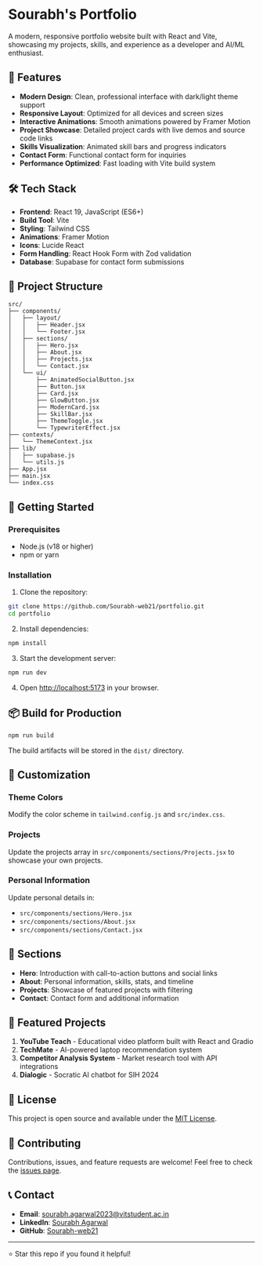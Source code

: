 # Sourabh's Portfolio

A modern, responsive portfolio website built with React and Vite, showcasing my projects, skills, and experience as a developer and AI/ML enthusiast.

## 🚀 Features

- **Modern Design**: Clean, professional interface with dark/light theme support
- **Responsive Layout**: Optimized for all devices and screen sizes
- **Interactive Animations**: Smooth animations powered by Framer Motion
- **Project Showcase**: Detailed project cards with live demos and source code links
- **Skills Visualization**: Animated skill bars and progress indicators
- **Contact Form**: Functional contact form for inquiries
- **Performance Optimized**: Fast loading with Vite build system

## 🛠️ Tech Stack

- **Frontend**: React 19, JavaScript (ES6+)
- **Build Tool**: Vite
- **Styling**: Tailwind CSS
- **Animations**: Framer Motion
- **Icons**: Lucide React
- **Form Handling**: React Hook Form with Zod validation
- **Database**: Supabase for contact form submissions

## 📁 Project Structure

```
src/
├── components/
│   ├── layout/
│   │   ├── Header.jsx
│   │   └── Footer.jsx
│   ├── sections/
│   │   ├── Hero.jsx
│   │   ├── About.jsx
│   │   ├── Projects.jsx
│   │   └── Contact.jsx
│   └── ui/
│       ├── AnimatedSocialButton.jsx
│       ├── Button.jsx
│       ├── Card.jsx
│       ├── GlowButton.jsx
│       ├── ModernCard.jsx
│       ├── SkillBar.jsx
│       ├── ThemeToggle.jsx
│       └── TypewriterEffect.jsx
├── contexts/
│   └── ThemeContext.jsx
├── lib/
│   ├── supabase.js
│   └── utils.js
├── App.jsx
├── main.jsx
└── index.css
```

## 🚀 Getting Started

### Prerequisites

- Node.js (v18 or higher)
- npm or yarn

### Installation

1. Clone the repository:
```bash
git clone https://github.com/Sourabh-web21/portfolio.git
cd portfolio
```

2. Install dependencies:
```bash
npm install
```

3. Start the development server:
```bash
npm run dev
```

4. Open [http://localhost:5173](http://localhost:5173) in your browser.

## 📦 Build for Production

```bash
npm run build
```

The build artifacts will be stored in the `dist/` directory.

## 🎨 Customization

### Theme Colors
Modify the color scheme in `tailwind.config.js` and `src/index.css`.

### Projects
Update the projects array in `src/components/sections/Projects.jsx` to showcase your own projects.

### Personal Information
Update personal details in:
- `src/components/sections/Hero.jsx`
- `src/components/sections/About.jsx`
- `src/components/sections/Contact.jsx`

## 📱 Sections

- **Hero**: Introduction with call-to-action buttons and social links
- **About**: Personal information, skills, stats, and timeline
- **Projects**: Showcase of featured projects with filtering
- **Contact**: Contact form and additional information

## 🌟 Featured Projects

1. **YouTube Teach** - Educational video platform built with React and Gradio
2. **TechMate** - AI-powered laptop recommendation system
3. **Competitor Analysis System** - Market research tool with API integrations
4. **Dialogic** - Socratic AI chatbot for SIH 2024

## 📄 License

This project is open source and available under the [MIT License](LICENSE).

## 🤝 Contributing

Contributions, issues, and feature requests are welcome! Feel free to check the [issues page](https://github.com/Sourabh-web21/portfolio/issues).

## 📞 Contact

- **Email**: sourabh.agarwal2023@vitstudent.ac.in
- **LinkedIn**: [Sourabh Agarwal](https://www.linkedin.com/in/sourabh-agarwal-41b13b301/)
- **GitHub**: [Sourabh-web21](https://github.com/sourabh-web21)

---

⭐ Star this repo if you found it helpful!

